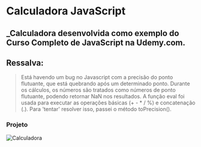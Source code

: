 # Calculadora JavaScript

## _Calculadora desenvolvida como exemplo do Curso Completo de JavaScript na Udemy.com.

## Ressalva: 
> Está havendo um bug no Javascript com a precisão do ponto flutuante, que está quebrando após um determinado ponto.
> Durante os cálculos, os números são tratados como números de ponto flutuante, podendo retornar NaN nos resultados.
> A função eval foi usada para executar as operações básicas (+ - * / %) e concatenação (.).
> Para 'tentar' resolver isso, passei o método toPrecision().


### Projeto
![Calculadora](https://firebasestorage.googleapis.com/v0/b/hcode-com-br.appspot.com/o/calculadora-hcode.jpg?alt=media&token=5406aa3f-b965-401c-9b4e-654609c78b33)
